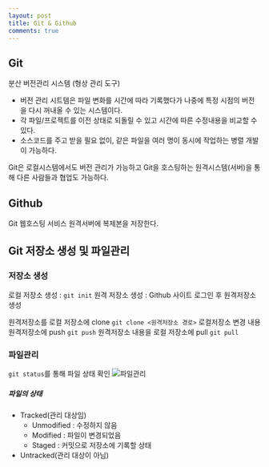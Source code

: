 ```yaml
---
layout: post
title: Git & Github
comments: true
---
```

## Git
분산 버전관리 시스템 (형상 관리 도구)
- 버전 관리 시트템은 파일 변화를 시간에 따라 기록했다가 나중에 특정 시점의 버전을 다시 꺼내올 수 있는 시스템이다.
- 각 파일/프로젝트를 이전 상태로 되돌릴 수 있고 시간에 따른 수정내용을 비교할 수 있다.
- 소스코드를 주고 받을 필요 없이, 같은 파일을 여러 명이 동시에 작업하는 병렬 개발이 가능하다.

Git은 로컬시스템에서도 버전 관리가 가능하고 Git을 호스팅하는 원격시스템(서버)을 통해 다른 사람들과 협업도 가능하다.
## Github
Git 웹호스팅 서비스
원격서버에 복제본을 저장한다.

## Git 저장소 생성 및 파일관리
### 저장소 생성
로컬 저장소 생성 : `git init`
원격 저장소 생성 : Github 사이트 로그인 후 원격저장소 생성

원격저장소를 로컬 저장소에 clone
`git clone <원격저장소 경로>`
로컬저장소 변경 내용 원격저장소에 push
`git push`
원격저장소 내용을 로컬 저장소에 pull
`git pull`

### 파일관리
`git status`를 통해 파일 상태 확인
![파일관리](https://img1.daumcdn.net/thumb/R1280x0/?scode=mtistory2&fname=http%3A%2F%2Fcfile26.uf.tistory.com%2Fimage%2F998E643C5AA61E2D0F3FA8)

##### 파일의 상태
- Tracked(관리 대상임)
    - Unmodified : 수정하지 않음
    - Modified : 파일이 변경되었음
    - Staged  : 커밋으로 저장소에 기록할 상태
- Untracked(관리 대상이 아님)
